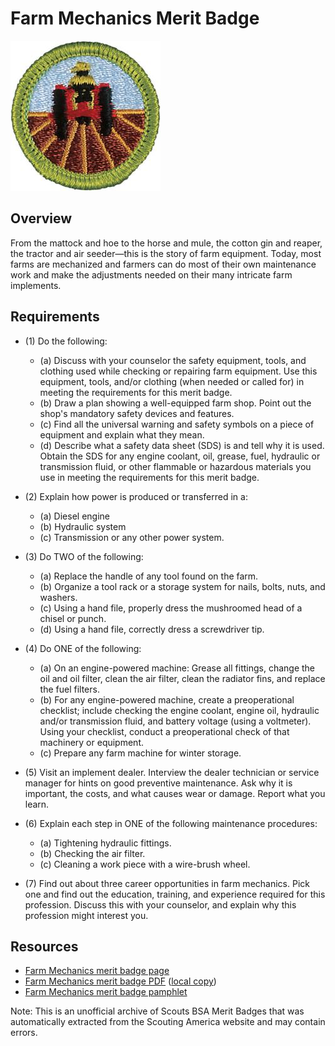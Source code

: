 

# Farm Mechanics Merit Badge

![Farm Mechanics Merit Badge](images/farm-mechanics-merit-badge.jpg)

## Overview



From the mattock and hoe to the horse and mule, the cotton gin and reaper, the tractor and air seeder—this is the story of farm equipment. Today, most farms are mechanized and farmers can do most of their own maintenance work and make the adjustments needed on their many intricate farm implements.

## Requirements

* (1) Do the following:
    * (a) Discuss with your counselor the safety equipment, tools, and clothing used while checking or repairing farm equipment. Use this equipment, tools, and/or clothing (when needed or called for) in meeting the requirements for this merit badge.
    * (b) Draw a plan showing a well-equipped farm shop. Point out the shop's mandatory safety devices and features.
    * (c) Find all the universal warning and safety symbols on a piece of equipment and explain what they mean.
    * (d) Describe what a safety data sheet (SDS) is and tell why it is used. Obtain the SDS for any engine coolant, oil, grease, fuel, hydraulic or transmission fluid, or other flammable or hazardous materials you use in meeting the requirements for this merit badge.


* (2) Explain how power is produced or transferred in a:
    * (a) Diesel engine
    * (b) Hydraulic system
    * (c) Transmission or any other power system.


* (3) Do TWO of the following:
    * (a) Replace the handle of any tool found on the farm.
    * (b) Organize a tool rack or a storage system for nails, bolts, nuts, and washers.
    * (c) Using a hand file, properly dress the mushroomed head of a chisel or punch.
    * (d) Using a hand file, correctly dress a screwdriver tip.


* (4) Do ONE of the following:
    * (a) On an engine-powered machine: Grease all fittings, change the oil and oil filter, clean the air filter, clean the radiator fins, and replace the fuel filters.
    * (b) For any engine-powered machine, create a preoperational checklist; include checking the engine coolant, engine oil, hydraulic and/or transmission fluid, and battery voltage (using a voltmeter). Using your checklist, conduct a preoperational check of that machinery or equipment.
    * (c) Prepare any farm machine for winter storage.


* (5) Visit an implement dealer. Interview the dealer technician or service manager for hints on good preventive maintenance. Ask why it is important, the costs, and what causes wear or damage. Report what you learn.
* (6) Explain each step in ONE of the following maintenance procedures:
    * (a) Tightening hydraulic fittings.
    * (b) Checking the air filter.
    * (c) Cleaning a work piece with a wire-brush wheel.


* (7) Find out about three career opportunities in farm mechanics. Pick one and find out the education, training, and experience required for this profession. Discuss this with your counselor, and explain why this profession might interest you.


## Resources

- [Farm Mechanics merit badge page](https://www.scouting.org/merit-badges/farm-mechanics/)
- [Farm Mechanics merit badge PDF](https://filestore.scouting.org/filestore/Merit_Badge_ReqandRes/2023_Updates/35894(23)_Farm_Mechanics_REQ.pdf) ([local copy](files/farm-mechanics-merit-badge.pdf))
- [Farm Mechanics merit badge pamphlet](https://www.scoutshop.org/bsa-farm-mechanics-merit-badge-pamphlet-661046.html)

Note: This is an unofficial archive of Scouts BSA Merit Badges that was automatically extracted from the Scouting America website and may contain errors.